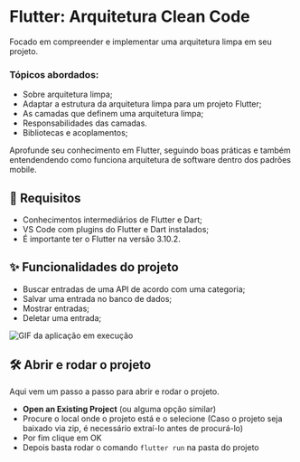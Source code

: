 # Flutter: Arquitetura Clean Code
Focado em compreender e implementar uma arquitetura limpa em seu projeto.

### Tópicos abordados:
- Sobre arquitetura limpa;
- Adaptar a estrutura da arquitetura limpa para um projeto Flutter;
- As camadas que definem uma arquitetura limpa;
- Responsabilidades das camadas.
- Bibliotecas e acoplamentos;


Aprofunde seu conhecimento em Flutter, seguindo boas práticas e também entendendendo como funciona arquitetura de software dentro dos padrões mobile.

## 📑 Requisitos
- Conhecimentos intermediários de Flutter e Dart;
- VS Code com plugins do Flutter e Dart instalados;
- É importante ter o Flutter na versão 3.10.2.

## ✨ Funcionalidades do projeto
- Buscar entradas de uma API de acordo com uma categoria;
- Salvar uma entrada no banco de dados;
- Mostrar entradas;
- Deletar uma entrada;

![GIF da aplicação em execução](https://github.com/ikyrie/3117-clean_architecture/assets/22684176/d993560d-45a6-4a0c-827c-c467535a659a)


## 🛠️ Abrir e rodar o projeto
Aqui vem um passo a passo para abrir e rodar o projeto.

- **Open an Existing Project** (ou alguma opção similar)
- Procure o local onde o projeto está e o selecione (Caso o projeto seja baixado via zip, é necessário extraí-lo antes de procurá-lo)
- Por fim clique em OK
- Depois basta rodar o comando `flutter run` na pasta do projeto
